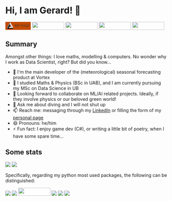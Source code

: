 # Hi, I am Gerard! 👋 
<!-- visitor badge and social networks -->
<!-- [![Visitors](https://api.visitorbadge.io/api/visitors?path=https%3A%2F%2Fgithub.com%2Fgcastro-98&label=Site's%20visitors%3A%20&labelColor=%23ff8a65&countColor=%23697689&style=flat&labelStyle=lower)](https://visitorbadge.io/status?path=https%3A%2F%2Fgithub.com%2Fgcastro-98) -->
<!-- MY PAGE --> <a href="https://gcastro-98.github.io/"> <img height="25em" width="auto" src="img/my-page-badge.png" /></a> <!-- LINKEDIN --> <a href="https://www.linkedin.com/in/gcastro98/"> <img height="25em" width="100em" src="https://img.shields.io/badge/LinkedIn-0077B5?style=for-the-badge&logo=linkedin&logoColor=white" /></a> <!-- TWITTER --> <a href="https://twitter.com/gcastro_98"> <img height="25em" width="100em" src="https://img.shields.io/badge/Twitter-1DA1F2?style=for-the-badge&logo=twitter&logoColor=white" /></a> <!-- FACEBOOK --> <a href="https://www.facebook.com/gerard.castro.castillo"> <img height="25em" width="100em" src="https://img.shields.io/badge/Facebook-1877F2?style=for-the-badge&logo=facebook&logoColor=white" /></a> <!-- INSTAGRAM --> <a href="https://www.instagram.com/gerhhard/"> <img height="25em" width="100em" src="https://img.shields.io/badge/Instagram-E4405F?style=for-the-badge&logo=instagram&logoColor=white" /></a>



## Summary

Amongst other things: I love maths, modelling & computers. No wonder why I work as Data Scientist, right? But did you know... 

- 🔭 I'm the main developer of the (meteorological) seasonal forecasting product at Vortex
- 🌱 I studied Maths & Physics (BSc in UAB), and I am currently pursuing my MSc on Data Science in UB
- 👯 Looking forward to collaborate on ML/AI related projects. Ideally, if they involve physics or our beloved green world!
- 💬 Ask me about diving and I will not shut up 
- 📫 Reach me: messaging through my [LinkedIn](https://www.linkedin.com/in/gcastro98/) or filling the form of my [personal page](https://gcastro-98.github.io/)
- 😄 Pronouns: he/him
- ⚡ Fun fact: I enjoy game dev (C#), or writing a little bit of poetry, when I have some spare time...

## Some stats

<img height="180em" src="https://github-readme-stats.vercel.app/api?username=gcastro-98&show_icons=true&hide_border=true&&count_private=true&include_all_commits=true" />  <img height="130em" src="https://github-readme-stats.vercel.app/api/top-langs/?username=gcastro-98"/>

Specifically, regarding my python most used packages, the following can be distinguished:

<img height="25em" src="https://img.shields.io/badge/Numpy-777BB4?style=for-the-badge&logo=numpy&logoColor=white"> <img height="25em" src="https://img.shields.io/badge/Pandas-2C2D72?style=for-the-badge&logo=pandas&logoColor=white"> <img height="25em" width="100em" src="https://docs.xarray.dev/en/stable/_static/dataset-diagram-logo.png" style="background-color:white"> <img height="25em" src="https://img.shields.io/badge/TensorFlow-FF6F00?style=for-the-badge&logo=TensorFlow&logoColor=white"> <img height="25em" src="https://img.shields.io/badge/SciPy-654FF0?style=for-the-badge&logo=SciPy&logoColor=white"> <img height="25em" src="https://img.shields.io/badge/scikit_learn-F7931E?style=for-the-badge&logo=scikit-learn&logoColor=white">

<!-- ## My trophies --> 
<!-- <img height="180em" width="auto" src="https://github-profile-trophy.vercel.app/?username=gcastro-98"> -->

<!-- Badges: https://github.com/alexandresanlim/Badges4-README.md-Profile -->
<!-- Visitor badge: https://www.visitorbadge.io/ -->
<!-- For more badges... https://github.com/badges/shields -->
